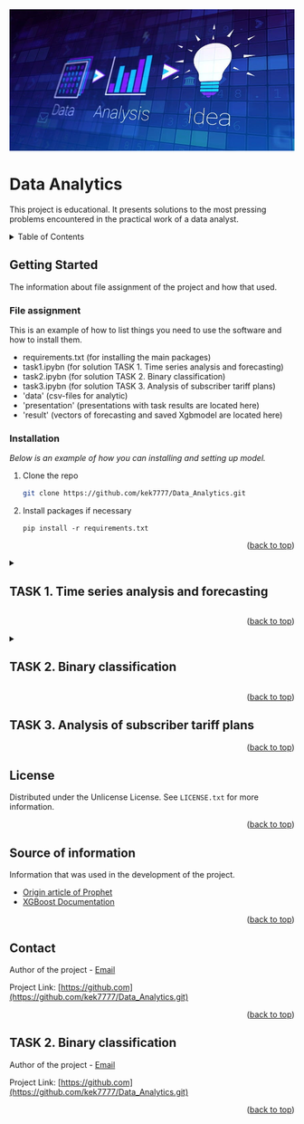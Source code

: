 <img src="src\img\title.jpg" width="800" height="250">

<a id="readme-top"></a>

<!-- TITLE -->
#  **Data Analytics**

This project is educational. It presents solutions to the most pressing problems encountered in the practical work of a data analyst.

<!-- TABLE OF CONTENTS -->
<details>
  <summary> Table of Contents </summary>
  <ol>
    <li>
          <a href="#getting-started">Getting Started</a>
          <ul>
            <li><a href="#file-assignment">File assignment</a></li>
            <li><a href="#installation">Installation</a></li>
          </ul>
    <li><a href="#task-1-time-series-analysis-and-forecasting">TASK 1. Time series analysis and forecasting</a></li>
    <li><a href="#task-2-binary-classification">TASK 2. Binary classification</a></li>
    <li><a href="#task-3-analysis-of-subscriber-tariff-plans">TASK 3. Analysis of subscriber tariff plans</a></li>
    <li><a href="#license">License</a></li>
    <li><a href="#Source-of-information">Source of information</a></li>
    <li><a href="#contact">Contact</a></li>
  </ol>
</details>


<!-- GETTING STARTED -->
## Getting Started

The information about file assignment of the project and how that used.

### File assignment

This is an example of how to list things you need to use the software and how to install them.
* requirements.txt (for installing the main packages)
* task1.ipybn (for solution TASK 1. Time series analysis and forecasting)
* task2.ipybn (for solution TASK 2. Binary classification)
* task3.ipybn (for solution TASK 3. Analysis of subscriber tariff plans)
* 'data' (csv-files for analytic)
* 'presentation' (presentations with task results are located here)
* 'result' (vectors of forecasting and saved Xgbmodel are located here)


### Installation

_Below is an example of how you can  installing and setting up model._

1. Clone the repo
   ```sh
   git clone https://github.com/kek7777/Data_Analytics.git
   ```
2. Install packages if necessary
   ```
   pip install -r requirements.txt
   ```
   
 <p align="right">(<a href="#readme-top">back to top</a>)</p>


<!-- TASK 1 -->

<details>
  <summary><strong><h2 id="task-1-time-series-analysis-and-forecasting">TASK 1. Time series analysis and forecasting</h2></strong></summary>
  <div>
    <p><strong>DESCRIPTION OF TASK</strong><br>
    Using historical data on the "Timeseries" sheet (see tasks_1_2.xlsx), build a time series model. Predict the daily behavior of the series over the next 3 months. Explain the choice of forecasting method. Provide estimates of the forecast quality.</p>
    <p style="line-height: 1.2; margin: 0;">
    <strong>TASK PROGRESS</strong><br>
        <strong>Step 1. Time series analysis.</strong><br>  The objective of the time series analysis was to examine its structure and key characteristics: trend, seasonality, and stationarity. For this purpose, the capabilities of the Pandas and Statsmodels libraries were utilized. The analysis revealed that the time series is  <strong>well-structured</strong>  and contains no missing (null) values. It also exhibits  <strong>weak stationarity, annual seasonality, and a positive upward trend.</strong>  Based on a review of scientific and technical literature, and considering the characteristics of the time series under study, the  <strong>PROPHET model</strong>  was selected for further investigation.</p>
        <strong>Step 2. Model training.</strong> <br> Three Prophet models with different parameter configurations were evaluated:<br>
        Model 1 - default parameters.<br>
        Model 2 - parameters optimized using Prophet's built-in <strong>cross-validation</strong> function.<br>
        Model 3 - custom parameters based on Model2's configuration.<br>
        All models were trained and tested on datasets containing 1552 training samples and 90 test samples.<br>
        The most accurate model was selected based on the minimum MAPE (Mean Absolute Percentage Error) value.<br>
        Research results showed that Model 3 achieved the lowest <strong>MAPE (0.13)</strong>, demonstrating the most accurate predictions for the time series.</p>
        <strong>Step 3. Forecasting.</strong><br> Using Model 3, 3-month forecast (July 1 - September 28, 2019) were  generated.<br> <strong>The forecast results:</strong><br> An overall positive trend with a minor downturn at the end of the forecast period.<br>
        Forecast vector is presented in the file <strong>'forecast_1.csv'</strong>.<br>
        Visualized results of the TASK 1 are presented in the file <strong>'task_1.pdf'</strong>.</p><br>
        <table style="border-collapse: collapse; width: 200px; font-family: Arial, sans-serif;">
      <tr>
      <th colspan="2" style="border-bottom: 1px solid #ddd; padding: 8px; text-align: left;">Predicted values</th>
      </tr>
      <tr>
      <td style="padding: 8px; border-bottom: 1px solid #ddd;">max:</td>
      <td style="padding: 8px; border-bottom: 1px solid #ddd; text-align: right;">6564</td>
      </tr>
      <tr>
      <td style="padding: 8px; border-bottom: 1px solid #ddd;">min:</td>
      <td style="padding: 8px; border-bottom: 1px solid #ddd; text-align: right;">3400</td>
      </tr>
      <tr>
      <td style="padding: 8px;">mean:</td>
      <td style="padding: 8px; text-align: right;">4877</td>
      </tr>
      </table>
  </div>
</details>
 <p align="right">(<a href="#readme-top">back to top</a>)</p>
<!-- TASK 2 -->

<details>
  <summary><strong><h2 id="task-2-binary-classification">TASK 2. Binary classification</h2></strong></summary>
  <div>
    <p><strong>DESCRIPTION OF TASK</strong><br>
    Using the dataset on the "Training" sheet (see tasks_1_2.xlsx) as a training sample, predict the values of the target variable 'Target' for the dataset on the "Validate" sheet. Justify the choice of the method. Provide accuracy and predictive model quality metrics. Plot the ROC curve. Name the three most important predictors.</p>
    <p style="line-height: 1.2; margin: 0;">
    <strong>TASK PROGRESS</strong><br>
        <strong>Step 1. Exploratory data analysis.</strong><br>  The data analysis showed that the data is structured and contains about <strong>3% missing values (null)</strong>. Additionally, there are outliers in the data. The target features are balanced.<br>
        Two approaches were considered for handling missing values: <strong>median</strong> replacement and <strong>KNNImputer</strong> (Scikit-learn). The best model performance was obtained when using the second imputation method.</p>
        <strong>Step 2. Model training.</strong><br> For a classification problem, three models were considered: <strong>DecisionTreeClassifier, XGBClassifier, and ExtraTreeClassifier</strong>.<br> The models' parameters were tuned using <strong>GridSearchCV</strong>.<br>
        All models were trained and tested on data split into 80% train and 20% test sets.<br>
      The selection of the most accurate model was based on the analysis of the following metrics: <strong>ROC, Recall, Accuracy, Precision, F1, and Confusion Matrix</strong>.<br>
      The training found that the <strong>XGBClassifier model</strong> provides the most accurate classification of the classes.<br></p>
      <table style="border-collapse: collapse; width: 200px; font-family: Arial, sans-serif;">
      <tr>
      <th colspan="2" style="border-bottom: 1px solid #ddd; padding: 8px; text-align: left;">Metrics</th>
      </tr>
      <tr>
      <td style="padding: 8px; border-bottom: 1px solid #ddd;">ROC:</td>
      <td style="padding: 8px; border-bottom: 1px solid #ddd; text-align: right;">0.78</td>
      </tr>
      <tr>
      <td style="padding: 8px; border-bottom: 1px solid #ddd;">Precision:</td>
      <td style="padding: 8px; border-bottom: 1px solid #ddd; text-align: right;">0.71</td>
      </tr>
      <tr>
      <td style="padding: 8px;">F1:</td>
      <td style="padding: 8px; text-align: right;">0.69</td>
      </tr>
      </table>
      </p>
      The features were also assessed according to their degree of influence on the MSE. Of the 31 features, three have the greatest influence on prediction: <strong>P22, P1, P9</strong>.</p>
        <strong>Step 3. Forecasting.</strong><br> Using XGBClassifier model, the target variable 'Target' was  generated. Distribution of predicted classes: <strong>Class 0 (15508), Class 1 (4492)</strong>.</p>
  </div>
</details>
 <p align="right">(<a href="#readme-top">back to top</a>)</p>



<!-- TASK 3 -->

<h2 id="task-3-analysis-of-subscriber-tariff-plans">TASK 3. Analysis of subscriber tariff plans</h2>










 <p align="right">(<a href="#readme-top">back to top</a>)</p>



 <!-- LICENSE -->
 ## License
 
 Distributed under the Unlicense License. See `LICENSE.txt` for more information.
 
 <p align="right">(<a href="#readme-top">back to top</a>)</p>
 
 <!-- Source of information -->
 
 ## Source of information
 
 Information that was used in the development of the project.
 
 * [Origin article of Prophet](https://facebook.github.io/prophet/static/prophet_paper_20170113.pdf)
 * [XGBoost Documentation](https://xgboost.readthedocs.io/en/stable/)

 
 <p align="right">(<a href="#readme-top">back to top</a>)</p>

  <!-- CONTACT -->
 ## Contact
 
 Author of the project - [Email](https://kek777.mail.ru)
 
 Project Link: [https://github.com](https://github.com/kek7777/Data_Analytics.git)
 
 <p align="right">(<a href="#readme-top">back to top</a>)</p>



 <!-- TASK 2 -->
 ## TASK 2. Binary classification
 
 Author of the project - [Email](https://kek777.mail.ru)
 
 Project Link: [https://github.com](https://github.com/kek7777/Data_Analytics.git)
 
 <p align="right">(<a href="#readme-top">back to top</a>)</p>
 
 
